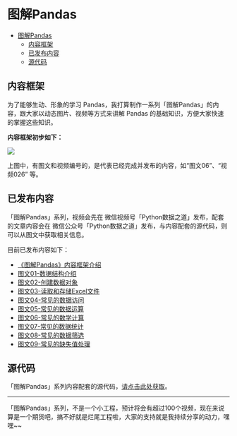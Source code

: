 # 图解Pandas

- [图解Pandas](#图解pandas)
  - [内容框架](#内容框架)
  - [已发布内容](#已发布内容)
  - [源代码](#源代码)

## 内容框架

为了能够生动、形象的学习 Pandas，我打算制作一系列「图解Pandas」的内容，跟大家以动态图片、视频等方式来讲解 Pandas 的基础知识，方便大家快速的掌握这些知识。

**内容框架初步如下：**

<!-- ![](https://tva1.sinaimg.cn/large/e6c9d24egy1h08ft5hxkkj20xs0u076r.jpg) -->

![](https://tva1.sinaimg.cn/large/e6c9d24egy1h3x6bvxey2j20u019stdl.jpg)

<!-- ![](https://tva1.sinaimg.cn/large/e6c9d24egy1gzyvfvp9izj20u01a2ae7.jpg) -->

上图中，有图文和视频编号的，是代表已经完成并发布的内容，如“图文06”、“视频026” 等。

## 已发布内容

「图解Pandas」系列，视频会先在 微信视频号「Python数据之道」发布，配套的文章内容会在 微信公众号「Python数据之道」发布，与内容配套的源代码，则可以从图文中获取相关信息。

目前已发布内容如下：

- [《图解Pandas》内容框架介绍](https://mp.weixin.qq.com/s/gh063BUAM90vFhy6ZLaznw)
- [图文01-数据结构介绍](https://mp.weixin.qq.com/s/H9kJf9zJU7ys6esr0DBhHg)
- [图文02-创建数据对象](https://mp.weixin.qq.com/s/tH8bc20DvhA7i8HDlWv0uQ)
- [图文03-读取和存储Excel文件](https://mp.weixin.qq.com/s/fmhnE20HOBCG-AGh6_lrxA)
- [图文04-常见的数据访问](https://mp.weixin.qq.com/s/yyT9okzlbb-f7P9yGeQPQQ)
- [图文05-常见的数据运算](https://mp.weixin.qq.com/s/-9aZN6VW8x9Q_SYzz__dSA)
- [图文06-常见的数学计算](https://mp.weixin.qq.com/s/fN4gc9PyzwN3Y4nyzSgqdw)
- [图文07-常见的数据统计](https://mp.weixin.qq.com/s/6YU7OPzH9RI6K1t4FIv1dA)
- [图文08-常见的数据筛选](https://mp.weixin.qq.com/s/0sh236_cQ81ECve4tr-Uiw)
- [图文09-常见的缺失值处理](https://mp.weixin.qq.com/s/lSF9paVzunMTj8lZ3Yu3pw)

## 源代码

「图解Pandas」系列内容配套的源代码，[请点击此处获取](https://github.com/liyangbit/PandasLab/tree/main/code)。

---

「图解Pandas」系列，不是一个小工程，预计将会有超过100个视频，现在来说算是一个期货吧，搞不好就是烂尾工程啦，大家的支持就是我持续分享的动力，嘿嘿~~
